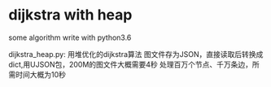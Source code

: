 # dijkstra with heap
some algorithm write with python3.6

dijkstra_heap.py: 用堆优化的dijkstra算法
图文件存为JSON，直接读取后转换成dict,用UJSON包，200M的图文件大概需要4秒
处理百万个节点、千万条边，所需时间大概为10秒
